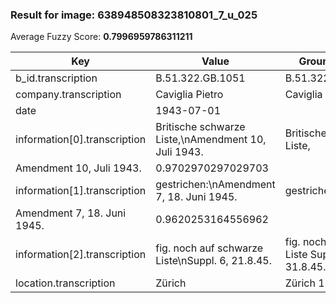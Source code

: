 ### Result for image: 638948508323810801_7_u_025
Average Fuzzy Score: **0.7996959786311211**
<small>

| Key | Value | Ground Truth | Score |
| --- | --- | --- | --- |
| b_id.transcription | B.51.322.GB.1051 | B.51.322.GB.1051. | 0.9696969696969697 |
| company.transcription | Caviglia Pietro | Caviglia Pietro | 1.0 |
| date | 1943-07-01 |  | 0.0 |
| information[0].transcription | Britische schwarze Liste,\nAmendment 10, Juli 1943. | Britische schwarze Liste,
Amendment 10, Juli 1943. | 0.9702970297029703 |
| information[1].transcription | gestrichen:\nAmendment 7, 18. Juni 1945. | gestrichen:
Amendment 7, 18. Juni 1945. | 0.9620253164556962 |
| information[2].transcription | fig. noch auf schwarze Liste\nSuppl. 6, 21.8.45. | fig. noch auf franz. Liste Suppl. 6, 31.8.45. | 0.8387096774193549 |
| location.transcription | Zürich | Zürich 1 | 0.8571428571428572 |

</small>
